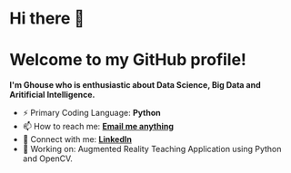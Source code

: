 # Hi there 👋

# Welcome to my GitHub profile!
**I'm Ghouse who is enthusiastic about Data Science, Big Data and Aritificial Intelligence.**

- ⚡ Primary Coding Language: **Python**
- 📫 How to reach me: **[Email me anything](mailto:mgmohiuddin2001@gmail.com)**
- 💬 Connect with me: **[LinkedIn](https://www.linkedin.com/in/ghouse-mohiuddin-mohammed-5690181b6/)**
- 🌱 Working on: Augmented Reality Teaching Application using Python and OpenCV.
